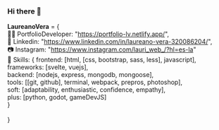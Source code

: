 ### Hi there 👋

**LaureanoVera** = { <br/>
     🐱‍💻 PortfolioDeveloper: "https://portfolio-lv.netlify.app/", <br/>
     👔 Linkedin: "https://www.linkedin.com/in/laureano-vera-320086204/", <br/>
     📷 Instagram: "https://www.instagram.com/lauri_web_/?hl=es-la" <br/>
     📘 Skills: {
        frontend: [html, [css, bootstrap, sass, less], javascript],  
        frameworks: [svelte, vuejs],  
        backend: [nodejs, express, mongodb, mongoose],   
        tools: [[git, github], terminal, webpack, prepros, photoshop],  
        soft: [adaptability, enthusiastic, confidence, empathy],  
        plus: [python, godot, gameDevJS]   
    } <br/>  
} 
